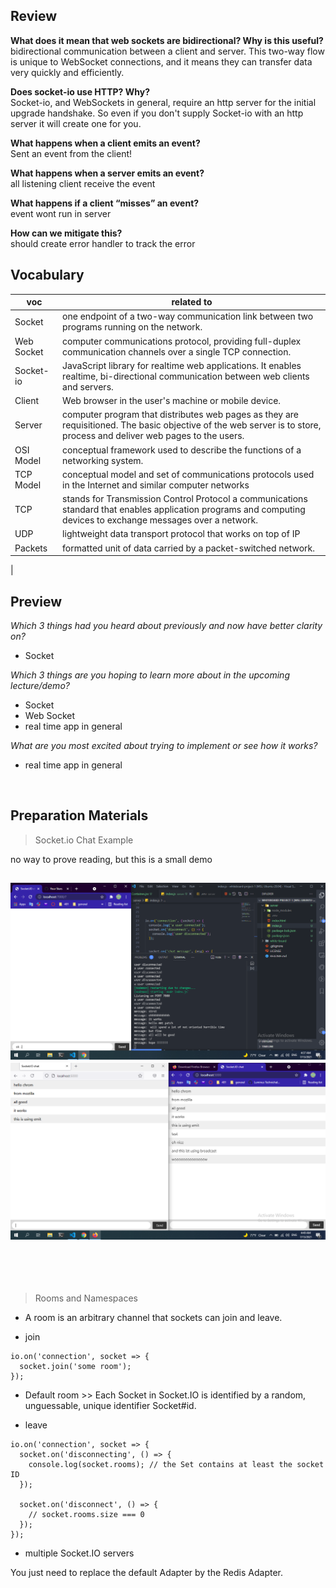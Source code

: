 
##  Review  

**What does it mean that web sockets are bidirectional? Why is this useful?**  
bidirectional communication between a client and server. This two-way flow is unique to WebSocket connections, and it means they can transfer data very quickly and efficiently.

**Does socket-io use HTTP? Why?**   
Socket-io, and WebSockets in general, require an http server for the initial upgrade handshake. So even if you don't supply Socket-io with an http server it will create one for you.



**What happens when a client emits an event?**   
Sent an event from the client!

**What happens when a server emits an event?**  
all listening client receive the event    


**What happens if a client “misses” an event?**   
event wont run in server 

**How can we mitigate this?**  
should create error handler to track the error

##  Vocabulary   

| voc                               | related to |
|-------------------------------------|--------------|
|Socket |one endpoint of a two-way communication link between two programs running on the network.|
|Web Socket|computer communications protocol, providing full-duplex communication channels over a single TCP connection.|
|Socket-io| JavaScript library for realtime web applications. It enables realtime, bi-directional communication between web clients and servers.|
|Client|Web browser in the user's machine or mobile device.|
|Server| computer program that distributes web pages as they are requisitioned. The basic objective of the web server is to store, process and deliver web pages to the users.|
|OSI Model|conceptual framework used to describe the functions of a networking system.|
|TCP Model|conceptual model and set of communications protocols used in the Internet and similar computer networks|
|TCP| stands for Transmission Control Protocol a communications standard that enables application programs and computing devices to exchange messages over a network.|
|UDP|lightweight data transport protocol that works on top of IP|
|Packets|formatted unit of data carried by a packet-switched network.|
|












## Preview  


*Which 3 things had you heard about previously and now have better clarity on?*  
- Socket
  

*Which 3 things are you hoping to learn more about in the upcoming lecture/demo?*  
-  Socket 
-   Web Socket
- real time app in general

*What are you most excited about trying to implement or see how it works?*  
- real time app in general

&nbsp;

## Preparation Materials

> Socket.io Chat Example
     
no way to prove reading, but this is a small demo 

![pic1](../401/pic/demo1.png)
![pic1](../401/pic/demo2.png)
-

&nbsp;

&nbsp;

> Rooms and Namespaces   

- A room is an arbitrary channel that sockets can join and leave.   

- join   

```
io.on('connection', socket => {
  socket.join('some room');
});
```

- Default room    >> Each Socket in Socket.IO is identified by a random, unguessable, unique identifier Socket#id.  


- leave   

```
io.on('connection', socket => {
  socket.on('disconnecting', () => {
    console.log(socket.rooms); // the Set contains at least the socket ID
  });

  socket.on('disconnect', () => {
    // socket.rooms.size === 0
  });
});
```

- multiple Socket.IO servers   

You just need to replace the default Adapter by the Redis Adapter.  


